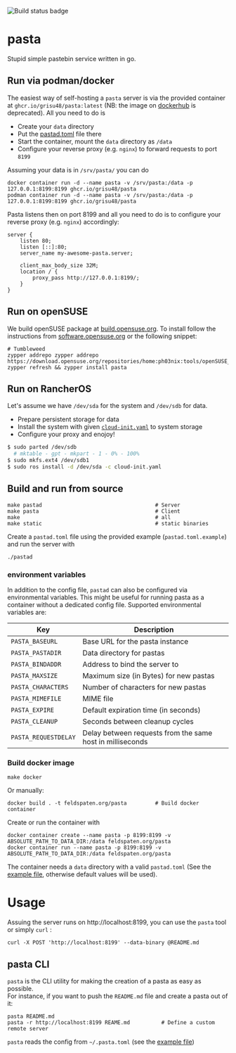 ![Build status badge](https://github.com/grisu48/pasta/workflows/pastad/badge.svg)

# pasta

Stupid simple pastebin service written in go.

## Run via podman/docker

The easiest way of self-hosting a `pasta` server is via the provided container at `ghcr.io/grisu48/pasta:latest` (NB: the image on [dockerhub](https://hub.docker.com/r/grisu48/pasta/) is deprecated). All you need to do is

* Create your `data` directory
* Put the [pastad.toml](pastad.toml.example) file there
* Start the container, mount the `data` directory as `/data`
* Configure your reverse proxy (e.g. `nginx`) to forward requests to port `8199`

Assuming your data is in `/srv/pasta/` you can do

    docker container run -d --name pasta -v /srv/pasta:/data -p 127.0.0.1:8199:8199 ghcr.io/grisu48/pasta
    podman container run -d --name pasta -v /srv/pasta:/data -p 127.0.0.1:8199:8199 ghcr.io/grisu48/pasta

Pasta listens then on port 8199 and all you need to do is to configure your reverse proxy (e.g. `nginx`) accordingly:

```nginx
server {
    listen 80;
    listen [::]:80;
    server_name my-awesome-pasta.server;

    client_max_body_size 32M;
    location / {
        proxy_pass http://127.0.0.1:8199/;
    }
}
```

## Run on openSUSE

We build openSUSE package at [build.opensuse.org](https://build.opensuse.org/package/show/home%3Aph03nix%3Atools/pasta). To install follow the instructions from [software.opensuse.org](https://software.opensuse.org/download/package?package=pasta&project=home%3Aph03nix%3Atools) or the following snippet:

	# Tumbleweed
    zypper addrepo zypper addrepo https://download.opensuse.org/repositories/home:ph03nix:tools/openSUSE_Tumbleweed/home:ph03nix:tools.repo
    zypper refresh && zypper install pasta

## Run on RancherOS

Let's assume we have `/dev/sda` for the system and `/dev/sdb` for data.

* Prepare persistent storage for data
* Install the system with given [`cloud-init.yaml`](cloud-init.yaml.example) to system storage
* Configure your proxy and enojoy!

```bash
$ sudo parted /dev/sdb
  # mktable - gpt - mkpart - 1 - 0% - 100%
$ sudo mkfs.ext4 /dev/sdb1
$ sudo ros install -d /dev/sda -c cloud-init.yaml
```

## Build and run from source

    make pastad                                    # Server
    make pasta                                     # Client
    make                                           # all
	make static                                    # static binaries

Create a `pastad.toml` file using the provided example (`pastad.toml.example`) and run the server with

    ./pastad

### environment variables

In addition to the config file, `pastad` can also be configured via environmental variables. This might be useful for running pasta as a container without a dedicated config file. Supported environmental variables are:

| Key | Description |
|-----|-------------|
| `PASTA_BASEURL` | Base URL for the pasta instance |
| `PASTA_PASTADIR` | Data directory for pastas |
| `PASTA_BINDADDR` | Address to bind the server to |
| `PASTA_MAXSIZE` | Maximum size (in Bytes) for new pastas |
| `PASTA_CHARACTERS` | Number of characters for new pastas |
| `PASTA_MIMEFILE` | MIME file |
| `PASTA_EXPIRE` | Default expiration time (in seconds) |
| `PASTA_CLEANUP` | Seconds between cleanup cycles |
| `PASTA_REQUESTDELAY` | Delay between requests from the same host in milliseconds |

### Build docker image

    make docker

Or manually:

    docker build . -t feldspaten.org/pasta         # Build docker container

Create or run the container with

    docker container create --name pasta -p 8199:8199 -v ABSOLUTE_PATH_TO_DATA_DIR:/data feldspaten.org/pasta
    docker container run --name pasta -p 8199:8199 -v ABSOLUTE_PATH_TO_DATA_DIR:/data feldspaten.org/pasta

The container needs a `data` directory with a valid `pastad.toml` (See the [example file](pastad.toml.example), otherwise default values will be used).

# Usage

Assuing the server runs on http://localhost:8199, you can use the `pasta` tool or simply `curl` :

    curl -X POST 'http://localhost:8199' --data-binary @README.md

## pasta CLI

`pasta` is the CLI utility for making the creation of a pasta as easy as possible.  
For instance, if you want to push the `README.md` file and create a pasta out of it:

    pasta README.md
    pasta -r http://localhost:8199 REAME.md          # Define a custom remote server

`pasta` reads the config from `~/.pasta.toml` (see the [example file](pasta.toml.example))
